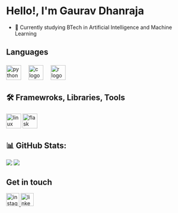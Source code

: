 <h1>Hello!, I'm Gaurav Dhanraja</h1>

- 🌱 Currently studying BTech in Artificial Intelligence and Machine Learning


<h2 align="left">Languages</h2>

###

<div align="left">
  <img src="https://cdn.jsdelivr.net/gh/devicons/devicon/icons/python/python-original.svg" height="40" alt="python logo"  />
  <img width="12" />
  <img src="https://cdn.jsdelivr.net/gh/devicons/devicon/icons/c/c-original.svg" height="40" alt="c logo"  />
  <img width="12" />
  <img src="https://cdn.jsdelivr.net/gh/devicons/devicon/icons/r/r-original.svg" height="40" alt="r logo"  />
</div>

###

<h2 align="left">🛠 Framewroks, Libraries, Tools</h2>

###

<div align="left">
  <img src="https://cdn.jsdelivr.net/gh/devicons/devicon/icons/linux/linux-original.svg" height="40" alt="linux logo"  />
  <img src="https://cdn.jsdelivr.net/gh/devicons/devicon/icons/flask/flask-original.svg" height="40" alt="flask logo"  />
</div>

###

## 📊 GitHub Stats:
![](https://github-readme-stats.vercel.app/api?username=GauravDhanraja&theme=light&hide_border=false&include_all_commits=false&count_private=false)
![](https://github-readme-streak-stats.herokuapp.com/?user=GauravDhanraja&theme=light&hide_border=false)<br/>

###

<h2 align="left">Get in touch</h2>

<div align="left">
  <a href="https://www.instagram.com/gaurav.dhanraja/" target="_blank">
    <img src="https://img.shields.io/static/v1?message=Instagram&logo=instagram&label=&color=E4405F&logoColor=white&labelColor=&style=for-the-badge" height="35" alt="instagram logo"  />
  </a>
  <a href="https://www.linkedin.com/in/gauravdhanraja" target="_blank">
    <img src="https://img.shields.io/static/v1?message=LinkedIn&logo=linkedin&label=&color=0077B5&logoColor=white&labelColor=&style=for-the-badge" height="35" alt="linkedin logo"  />
  </a>
</div>

###
